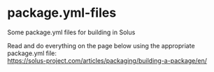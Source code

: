 # package.yml-files
Some package.yml files for building in Solus


Read and do everything on the page below using the appropriate package.yml file: <br/>
https://solus-project.com/articles/packaging/building-a-package/en/ </br>
